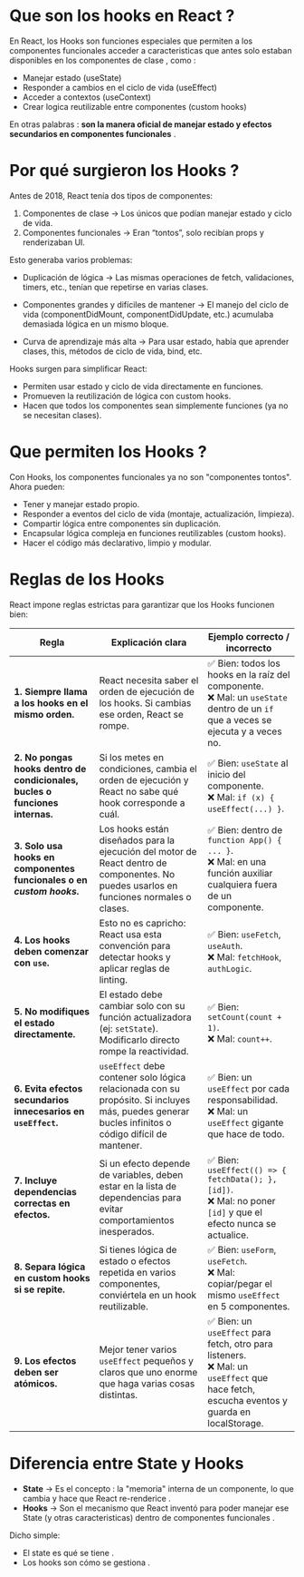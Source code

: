 # Que son los hooks en React ?
En React, los Hooks son funciones especiales que permiten a los componentes funcionales acceder a caracteristicas que antes solo estaban disponibles en los componentes de clase , como : 

- Manejar estado (useState)
- Responder a cambios en el ciclo de vida (useEffect)
- Acceder a contextos (useContext)
- Crear logica reutilizable entre componentes (custom hooks)

En otras palabras : **son la manera oficial de manejar estado y efectos secundarios en componentes funcionales** . 

# Por qué surgieron los Hooks ?
Antes de 2018, React tenía dos tipos de componentes:

1. Componentes de clase → Los únicos que podían manejar estado y ciclo de vida.
2. Componentes funcionales → Eran “tontos”, solo recibían props y renderizaban UI.

Esto generaba varios problemas:

- Duplicación de lógica → Las mismas operaciones de fetch, validaciones, timers, etc., tenían que repetirse en varias clases.

- Componentes grandes y difíciles de mantener → El manejo del ciclo de vida (componentDidMount, componentDidUpdate, etc.) acumulaba demasiada lógica en un mismo bloque.

- Curva de aprendizaje más alta → Para usar estado, había que aprender clases, this, métodos de ciclo de vida, bind, etc.

Hooks surgen para simplificar React:

- Permiten usar estado y ciclo de vida directamente en funciones.
- Promueven la reutilización de lógica con custom hooks.
- Hacen que todos los componentes sean simplemente funciones (ya no se necesitan clases).

# Que permiten los Hooks ?
Con Hooks, los componentes funcionales ya no son "componentes tontos". Ahora pueden:

- Tener y manejar estado propio.
- Responder a eventos del ciclo de vida (montaje, actualización, limpieza).
- Compartir lógica entre componentes sin duplicación.
- Encapsular lógica compleja en funciones reutilizables (custom hooks).
- Hacer el código más declarativo, limpio y modular.

# Reglas de los Hooks
React impone reglas estrictas para garantizar que los Hooks funcionen bien:

| **Regla** | **Explicación clara** | **Ejemplo correcto / incorrecto** |
|-----------|----------------------|-----------------------------------|
| **1. Siempre llama a los hooks en el mismo orden.** | React necesita saber el orden de ejecución de los hooks. Si cambias ese orden, React se rompe. | ✅ Bien: todos los hooks en la raíz del componente.<br>❌ Mal: un `useState` dentro de un `if` que a veces se ejecuta y a veces no. |
| **2. No pongas hooks dentro de condicionales, bucles o funciones internas.** | Si los metes en condiciones, cambia el orden de ejecución y React no sabe qué hook corresponde a cuál. | ✅ Bien: `useState` al inicio del componente.<br>❌ Mal: `if (x) { useEffect(...) }`. |
| **3. Solo usa hooks en componentes funcionales o en *custom hooks*.** | Los hooks están diseñados para la ejecución del motor de React dentro de componentes. No puedes usarlos en funciones normales o clases. | ✅ Bien: dentro de `function App() { ... }`.<br>❌ Mal: en una función auxiliar cualquiera fuera de un componente. |
| **4. Los hooks deben comenzar con `use`.** | Esto no es capricho: React usa esta convención para detectar hooks y aplicar reglas de linting. | ✅ Bien: `useFetch`, `useAuth`. <br>❌ Mal: `fetchHook`, `authLogic`. |
| **5. No modifiques el estado directamente.** | El estado debe cambiar solo con su función actualizadora (ej: `setState`). Modificarlo directo rompe la reactividad. | ✅ Bien: `setCount(count + 1)`. <br>❌ Mal: `count++`. |
| **6. Evita efectos secundarios innecesarios en `useEffect`.** | `useEffect` debe contener solo lógica relacionada con su propósito. Si incluyes más, puedes generar bucles infinitos o código difícil de mantener. | ✅ Bien: un `useEffect` por cada responsabilidad. <br>❌ Mal: un `useEffect` gigante que hace de todo. |
| **7. Incluye dependencias correctas en efectos.** | Si un efecto depende de variables, deben estar en la lista de dependencias para evitar comportamientos inesperados. | ✅ Bien: `useEffect(() => { fetchData(); }, [id])`. <br>❌ Mal: no poner `[id]` y que el efecto nunca se actualice. |
| **8. Separa lógica en custom hooks si se repite.** | Si tienes lógica de estado o efectos repetida en varios componentes, conviértela en un hook reutilizable. | ✅ Bien: `useForm`, `useFetch`. <br>❌ Mal: copiar/pegar el mismo `useEffect` en 5 componentes. |
| **9. Los efectos deben ser atómicos.** | Mejor tener varios `useEffect` pequeños y claros que uno enorme que haga varias cosas distintas. | ✅ Bien: un `useEffect` para fetch, otro para listeners. <br>❌ Mal: un `useEffect` que hace fetch, escucha eventos y guarda en localStorage. |

# Diferencia entre State y Hooks
- **State** -> Es el concepto : la "memoria" interna de un componente, lo que cambia y hace que React re-renderice . 
- **Hooks** -> Son el mecanismo que React inventó para poder manejar ese State (y otras caracteristicas) dentro de componentes funcionales .

Dicho simple:

- El state es qué se tiene .
- Los hooks son cómo se gestiona .